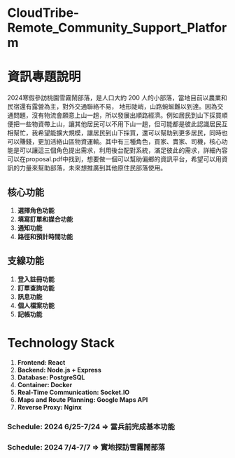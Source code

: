 # CloudTribe-Remote_Community_Support_Platform

# 資訊專題說明
2024寒假參訪桃園雪霧鬧部落，是人口大約 200 人的小部落，當地目前以農業和民宿還有露營為主，對外交通聯絡不易，
地形陡峭，山路蜿蜒難以到達。因為交通問題，沒有物流會願意上山一趟，所以發展出順路經濟。例如居民到山下採買順便把一些物資帶上山，讓其他居民可以不用下山一趟，但可能都是彼此認識居民互相幫忙，我希望能擴大規模，讓居民到山下採買，還可以幫助到更多居民，同時也可以賺錢，更加活絡山區物資運輸。其中有三種角色，買家、賣家、司機，核心功能是可以讓這三個角色提出需求，利用後台配對系統，滿足彼此的需求，詳細內容可以在proposal.pdf中找到，想要做一個可以幫助偏鄉的資訊平台，希望可以用資訊的力量來幫助部落，未來想推廣到其他原住民部落使用。


## 核心功能

1. **選擇角色功能**
2. **填寫訂單和媒合功能**
3. **通知功能**
4. **路徑和預計時間功能**

## 支線功能

1. **登入註冊功能**
2. **訂單查詢功能**
3. **訊息功能**
4. **個人檔案功能**
5. **記帳功能**


# Technology Stack
1. **Frontend: React**
2. **Backend: Node.js + Express**
3. **Database: PostgreSQL**
4. **Container: Docker**
5. **Real-Time Communication: Socket.IO**
6. **Maps and Route Planning: Google Maps API**
7. **Reverse Proxy: Nginx**


### Schedule: 2024 6/25-7/24 => 當兵前完成基本功能
### Schedule: 2024 7/4-7/7   => 實地探訪雪霧鬧部落
